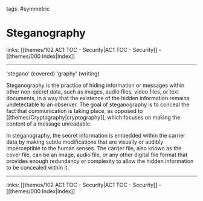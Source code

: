 tags: #symmetric 

# Steganography

links:  [[themes/102 AC1 TOC - Security|AC1 TOC - Security]] - [[themes/000 Index|Index]]

---

'stegano' (covered) 'graphy' (writing)

Steganography is the practice of hiding information or messages within other non-secret data, such as images, audio files, video files, or text documents, in a way that the existence of the hidden information remains undetectable to an observer. The goal of steganography is to conceal the fact that communication is taking place, as opposed to [[themes/Cryptography|cryptography]], which focuses on making the content of a message unreadable.

In steganography, the secret information is embedded within the carrier data by making subtle modifications that are visually or audibly imperceptible to the human senses. The carrier file, also known as the cover file, can be an image, audio file, or any other digital file format that provides enough redundancy or complexity to allow the hidden information to be concealed within it.

---
links:  [[themes/102 AC1 TOC - Security|AC1 TOC - Security]] - [[themes/000 Index|Index]]